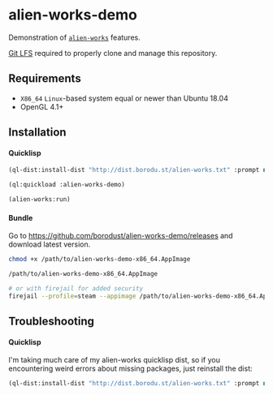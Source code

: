 # alien-works-demo

Demonstration of [`alien-works`](https://github.com/borodust/alien-works) features.

[Git LFS](https://git-lfs.github.com/) required to properly clone and manage
this repository.

## Requirements

* `X86_64` `Linux`-based system equal or newer than Ubuntu 18.04
* OpenGL 4.1+

## Installation

#### Quicklisp
```lisp
(ql-dist:install-dist "http://dist.borodu.st/alien-works.txt" :prompt nil)

(ql:quickload :alien-works-demo)

(alien-works:run)
```

#### Bundle

Go to https://github.com/borodust/alien-works-demo/releases and download latest
version.

```sh
chmod +x /path/to/alien-works-demo-x86_64.AppImage

/path/to/alien-works-demo-x86_64.AppImage

# or with firejail for added security
firejail --profile=steam --appimage /path/to/alien-works-demo-x86_64.AppImage
```

## Troubleshooting

#### Quicklisp
I'm taking much care of my alien-works quicklisp dist, so if you encountering
weird errors about missing packages, just reinstall the dist:

```lisp
(ql-dist:install-dist "http://dist.borodu.st/alien-works.txt" :prompt nil :replace t)
```
